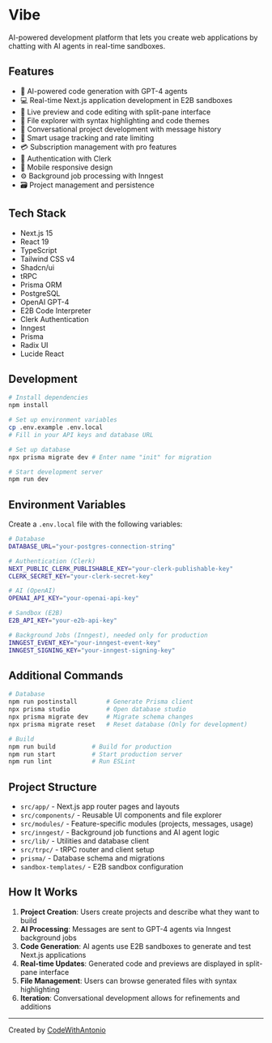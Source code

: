 # Vibe

AI-powered development platform that lets you create web applications by chatting with AI agents in real-time sandboxes.

## Features

- 🤖 AI-powered code generation with GPT-4 agents
- 💻 Real-time Next.js application development in E2B sandboxes
- 🔄 Live preview and code editing with split-pane interface
- 📁 File explorer with syntax highlighting and code themes
- 💬 Conversational project development with message history
- 🎯 Smart usage tracking and rate limiting
- 💳 Subscription management with pro features
- 🔐 Authentication with Clerk
- 📱 Mobile responsive design
- ⚙️ Background job processing with Inngest
- 🗃️ Project management and persistence

## Tech Stack

- Next.js 15
- React 19
- TypeScript
- Tailwind CSS v4
- Shadcn/ui
- tRPC
- Prisma ORM
- PostgreSQL
- OpenAI GPT-4
- E2B Code Interpreter
- Clerk Authentication
- Inngest
- Prisma
- Radix UI
- Lucide React

## Development

```bash
# Install dependencies
npm install

# Set up environment variables
cp .env.example .env.local
# Fill in your API keys and database URL

# Set up database
npx prisma migrate dev # Enter name "init" for migration

# Start development server
npm run dev
```

## Environment Variables

Create a `.env.local` file with the following variables:

```bash
# Database
DATABASE_URL="your-postgres-connection-string"

# Authentication (Clerk)
NEXT_PUBLIC_CLERK_PUBLISHABLE_KEY="your-clerk-publishable-key"
CLERK_SECRET_KEY="your-clerk-secret-key"

# AI (OpenAI)
OPENAI_API_KEY="your-openai-api-key"

# Sandbox (E2B)
E2B_API_KEY="your-e2b-api-key"

# Background Jobs (Inngest), needed only for production
INNGEST_EVENT_KEY="your-inngest-event-key"
INNGEST_SIGNING_KEY="your-inngest-signing-key"
```

## Additional Commands

```bash
# Database
npm run postinstall        # Generate Prisma client
npx prisma studio          # Open database studio
npx prisma migrate dev     # Migrate schema changes
npx prisma migrate reset   # Reset database (Only for development)

# Build
npm run build          # Build for production
npm run start          # Start production server
npm run lint           # Run ESLint
```

## Project Structure

- `src/app/` - Next.js app router pages and layouts
- `src/components/` - Reusable UI components and file explorer
- `src/modules/` - Feature-specific modules (projects, messages, usage)
- `src/inngest/` - Background job functions and AI agent logic
- `src/lib/` - Utilities and database client
- `src/trpc/` - tRPC router and client setup
- `prisma/` - Database schema and migrations
- `sandbox-templates/` - E2B sandbox configuration

## How It Works

1. **Project Creation**: Users create projects and describe what they want to build
2. **AI Processing**: Messages are sent to GPT-4 agents via Inngest background jobs
3. **Code Generation**: AI agents use E2B sandboxes to generate and test Next.js applications
4. **Real-time Updates**: Generated code and previews are displayed in split-pane interface
5. **File Management**: Users can browse generated files with syntax highlighting
6. **Iteration**: Conversational development allows for refinements and additions

---

Created by [CodeWithAntonio](https://codewithantonio.com)

